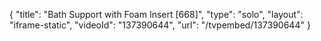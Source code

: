 {
    "title": "Bath Support with Foam Insert [668]",
    "type": "solo",
    "layout": "iframe-static",
    "videoId": "137390644",
    "url": "\/tvpembed\/137390644"
}